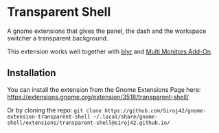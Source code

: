 # Transparent Shell
A gnome extensions that gives the panel, the dash and the workspace switcher a transparent background.

This extension works well together with [blyr](https://github.com/yozoon/gnome-shell-extension-blyr) and [Multi Monitors Add-On](https://github.com/spin83/multi-monitors-add-on).

<!-- TODO Add images -->

## Installation
You can install the extension from the Gnome Extensions Page here: https://extensions.gnome.org/extension/3518/transparent-shell/

Or by cloning the repo: `git clone https://github.com/Siroj42/gnome-extension-transparent-shell ~/.local/share/gnome-shell/extensions/transparent-shell@siroj42.github.io/`
